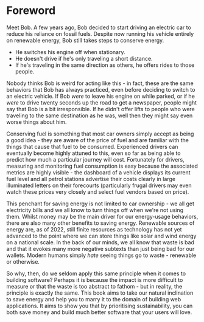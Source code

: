 # Foreword

Meet Bob. A few years ago, Bob decided to start driving an electric car to reduce his reliance on fossil fuels. Despite now running his vehicle entirely on renewable energy, Bob still takes steps to conserve energy.

* He switches his engine off when stationary.
* He doesn't drive if he's only traveling a short distance.
* If he's traveling in the same direction as others, he offers rides to those people.

Nobody thinks Bob is weird for acting like this - in fact, these are the same behaviors that Bob has always practiced, even before deciding to switch to an electric vehicle. If Bob *were* to leave his engine on while parked, or if he *were* to drive twenty seconds up the road to get a newspaper, people might say that Bob is a bit irresponsible. If he didn't offer lifts to people who were traveling to the same destination as he was, well then they might say even worse things about him.

Conserving fuel is something that most car owners simply accept as being a good idea - they are aware of the price of fuel and are familiar with the things that cause that fuel to be consumed. Experienced drivers can eventually become highly attuned to this, even so far as being able to predict how much a particular journey will cost. Fortunately for drivers, measuring and monitoring fuel consumption is easy because the associated metrics are highly visible - the dashboard of a vehicle displays its current fuel level and all petrol stations advertise their costs clearly in large illuminated letters on their forecourts (particularly frugal drivers may even watch these prices very closely and select fuel vendors based on price).

This penchant for saving energy is not limited to car ownership - we all get electricity bills and we all know to turn things off when we're not using them. Whilst money may be the main driver for our energy-usage behaviors, there are also many other benefits to saving energy. Renewable sources of energy are, as of 2022, still finite resources as technology has not yet advanced to the point where we can store things like solar and wind energy on a national scale. In the back of our minds, we all know that waste is bad and that it evokes many more negative subtexts than just being bad for our wallets. Modern humans simply *hate* seeing things go to waste - renewable or otherwise. 

So why, then, do we seldom apply this same principle when it comes to building software? Perhaps it is because the impact is more difficult to measure or that the waste is too abstract to fathom - but in reality, the principle is exactly the same. This book aims to take our natural inclination to save energy and help you to marry it to the domain of building web applications. It aims to show you that by prioritising sustainability, you can both save money and build much better software that your users will love.